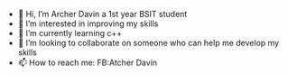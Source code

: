 - 👋 Hi, I’m Archer Davin a 1st year BSIT student
- 👀 I’m interested in improving my skills
- 🌱 I’m currently learning c++
- 💞️ I’m looking to collaborate on someone who can help me develop my skills
- 📫 How to reach me: FB:Atcher Davin


<!---
Atdavin29/Atdavin29 is a ✨ special ✨ repository because its `README.md` (this file) appears on your GitHub profile.
You can click the Preview link to take a look at your changes.
--->
